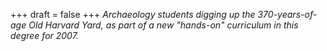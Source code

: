 
+++
draft = false
+++
_Archaeology students digging up the 370-years-of-age Old Harvard Yard, as part of a new "hands-on" curriculum in this degree for 2007._
